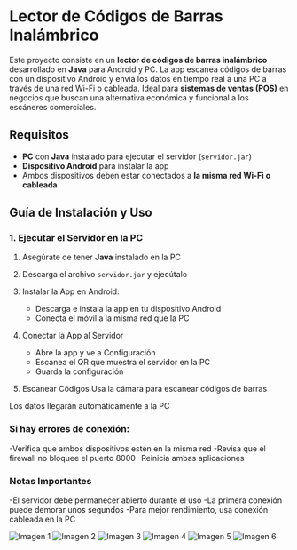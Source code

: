 # Lector de Códigos de Barras Inalámbrico

Este proyecto consiste en un **lector de códigos de barras inalámbrico** desarrollado en **Java** para Android y PC. La app escanea códigos de barras con un dispositivo Android y envía los datos en tiempo real a una PC a través de una red Wi-Fi o cableada. Ideal para **sistemas de ventas (POS)** en negocios que buscan una alternativa económica y funcional a los escáneres comerciales.

## Requisitos

- **PC** con **Java** instalado para ejecutar el servidor (`servidor.jar`)
- **Dispositivo Android** para instalar la app
- Ambos dispositivos deben estar conectados a **la misma red Wi-Fi o cableada**

## Guía de Instalación y Uso

### 1. Ejecutar el Servidor en la PC

1. Asegúrate de tener **Java** instalado en la PC
2. Descarga el archivo `servidor.jar` y ejecútalo
   
4. Instalar la App en Android:
   - Descarga e instala la app en tu dispositivo Android
   - Conecta el móvil a la misma red que la PC

5. Conectar la App al Servidor
   - Abre la app y ve a Configuración
   - Escanea el QR que muestra el servidor en la PC
   - Guarda la configuración

6. Escanear Códigos
Usa la cámara para escanear códigos de barras

Los datos llegarán automáticamente a la PC

### Si hay errores de conexión:
   -Verifica que ambos dispositivos estén en la misma red
   -Revisa que el firewall no bloquee el puerto 8000
   -Reinicia ambas aplicaciones

### Notas Importantes
   -El servidor debe permanecer abierto durante el uso
   -La primera conexión puede demorar unos segundos
   -Para mejor rendimiento, usa conexión cableada en la PC


![Imagen 1](captura/2.jpeg)
![Imagen 2](captura/2.png)
![Imagen 3](captura/3.jpeg)
![Imagen 4](captura/4.jpeg)
![Imagen 5](captura/5.jpeg)
![Imagen 6](captura/6.jpeg)

